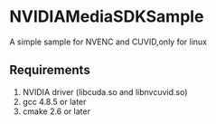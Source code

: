 # NVIDIAMediaSDKSample
A simple sample for NVENC and CUVID,only for linux 

## Requirements
1. NVIDIA driver (libcuda.so and libnvcuvid.so)
2. gcc 4.8.5 or later
3. cmake 2.6 or later
